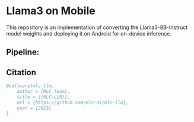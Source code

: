 # Llama3 on Mobile
This repository is an implementation of converting the Llama3-8B-Instruct model weights and deploying it on Android for on-device inference.

## Pipeline:



## Citation

```bibtex
@software{mlc-llm,
    author = {MLC team},
    title = {{MLC-LLM}},
    url = {https://github.com/mlc-ai/mlc-llm},
    year = {2023}
}
```
